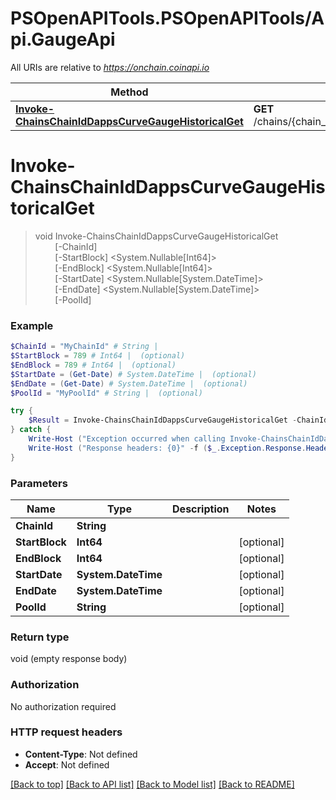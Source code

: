 # PSOpenAPITools.PSOpenAPITools/Api.GaugeApi

All URIs are relative to *https://onchain.coinapi.io*

Method | HTTP request | Description
------------- | ------------- | -------------
[**Invoke-ChainsChainIdDappsCurveGaugeHistoricalGet**](GaugeApi.md#Invoke-ChainsChainIdDappsCurveGaugeHistoricalGet) | **GET** /chains/{chain_id}/dapps/curve/gauge/historical | 


<a name="Invoke-ChainsChainIdDappsCurveGaugeHistoricalGet"></a>
# **Invoke-ChainsChainIdDappsCurveGaugeHistoricalGet**
> void Invoke-ChainsChainIdDappsCurveGaugeHistoricalGet<br>
> &nbsp;&nbsp;&nbsp;&nbsp;&nbsp;&nbsp;&nbsp;&nbsp;[-ChainId] <String><br>
> &nbsp;&nbsp;&nbsp;&nbsp;&nbsp;&nbsp;&nbsp;&nbsp;[-StartBlock] <System.Nullable[Int64]><br>
> &nbsp;&nbsp;&nbsp;&nbsp;&nbsp;&nbsp;&nbsp;&nbsp;[-EndBlock] <System.Nullable[Int64]><br>
> &nbsp;&nbsp;&nbsp;&nbsp;&nbsp;&nbsp;&nbsp;&nbsp;[-StartDate] <System.Nullable[System.DateTime]><br>
> &nbsp;&nbsp;&nbsp;&nbsp;&nbsp;&nbsp;&nbsp;&nbsp;[-EndDate] <System.Nullable[System.DateTime]><br>
> &nbsp;&nbsp;&nbsp;&nbsp;&nbsp;&nbsp;&nbsp;&nbsp;[-PoolId] <String><br>



### Example
```powershell
$ChainId = "MyChainId" # String | 
$StartBlock = 789 # Int64 |  (optional)
$EndBlock = 789 # Int64 |  (optional)
$StartDate = (Get-Date) # System.DateTime |  (optional)
$EndDate = (Get-Date) # System.DateTime |  (optional)
$PoolId = "MyPoolId" # String |  (optional)

try {
    $Result = Invoke-ChainsChainIdDappsCurveGaugeHistoricalGet -ChainId $ChainId -StartBlock $StartBlock -EndBlock $EndBlock -StartDate $StartDate -EndDate $EndDate -PoolId $PoolId
} catch {
    Write-Host ("Exception occurred when calling Invoke-ChainsChainIdDappsCurveGaugeHistoricalGet: {0}" -f ($_.ErrorDetails | ConvertFrom-Json))
    Write-Host ("Response headers: {0}" -f ($_.Exception.Response.Headers | ConvertTo-Json))
}
```

### Parameters

Name | Type | Description  | Notes
------------- | ------------- | ------------- | -------------
 **ChainId** | **String**|  | 
 **StartBlock** | **Int64**|  | [optional] 
 **EndBlock** | **Int64**|  | [optional] 
 **StartDate** | **System.DateTime**|  | [optional] 
 **EndDate** | **System.DateTime**|  | [optional] 
 **PoolId** | **String**|  | [optional] 

### Return type

void (empty response body)

### Authorization

No authorization required

### HTTP request headers

 - **Content-Type**: Not defined
 - **Accept**: Not defined

[[Back to top]](#) [[Back to API list]](../README.md#documentation-for-api-endpoints) [[Back to Model list]](../README.md#documentation-for-models) [[Back to README]](../README.md)

